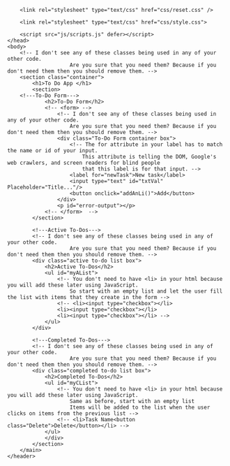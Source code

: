 <!DOCTYPE html>
<html lang="en">
    <head>
        <title>My To-Do List</title>
        <meta http-equiv="Content-Type" content="text/html" charset="UTF-8">
        <meta name="viewport" content="width=device-width, initial-scale=1.0">        
        <meta name="description" content="A website that will manage a to-do list.">
        <meta name="author" content="Saida Barre">
        
        <link rel="stylesheet" type="text/css" href="css/reset.css" />
        
        <link rel="stylesheet" type="text/css" href="css/style.css">
        
        <script src="js/scripts.js" defer></script>    
    </head>
    <body>
        <!-- I don't see any of these classes being used in any of your other code.
                        Are you sure that you need them? Because if you don't need them then you should remove them. -->
        <section class="container">
            <h1>To Do App </h1>
            <section>
        <!---To-Do Form--->
                <h2>To-Do Form</h2>
                <!-- <form> -->
                    <!-- I don't see any of these classes being used in any of your other code.
                        Are you sure that you need them? Because if you don't need them then you should remove them. -->
                    <div class="To-Do Form container box"> 
                        <!-- The for attribute in your label has to match the name or id of your input.
                            This attribute is telling the DOM, Google's web crawlers, and screen readers for blind people
                            that this label is for that input. -->
                        <label for="newTask">New task</label>
                        <input type="text" id="txtVal" Placeholder="Title..."/>
                        <button onclick="addAnLi()">Add</button>
                    </div> 
                    <p id="error-output"></p>          
                <!-- </form>  -->
            </section> 
           
            <!---Active To-Dos--->
            <!-- I don't see any of these classes being used in any of your other code.
                        Are you sure that you need them? Because if you don't need them then you should remove them. -->
            <div class="active to-do list box">
                <h2>Active To-Dos</h2>
                <ul id="myAList">
                    <!-- You don't need to have <li> in your html because you will add these later using JavaScript.
                        So start with an empty list and let the user fill the list with items that they create in the form -->
                    <!-- <li><input type="checkbox"></li>
                    <li><input type="checkbox"></li>
                    <li><input type="checkbox"></li> -->
                </ul> 
            </div>
           
            <!---Completed To-Dos--->
            <!-- I don't see any of these classes being used in any of your other code.
                        Are you sure that you need them? Because if you don't need them then you should remove them. -->
            <div class="completed to-do list box">
                <h2>Completed To-Dos</h2>
                <ul id="myCList">
                    <!-- You don't need to have <li> in your html because you will add these later using JavaScript.
                        Same as before, start with an empty list
                        Items will be added to the list when the user clicks on items from the previous list -->
                    <!-- <li>Task Name<button class="Delete">Delete</button></li> -->
                </ul>  
                </div>
            </section>
        </main>
    </header>
</body>